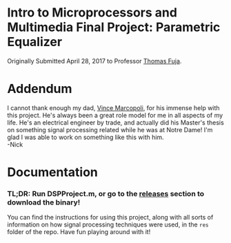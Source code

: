 # Intro to Microprocessors and Multimedia Final Project: Parametric Equalizer
Originally Submitted April 28, 2017 to Professor [Thomas Fuja](https://engineering.nd.edu/profiles/tfuja).

# Addendum
I cannot thank enough my dad, [Vince Marcopoli](http://vince.marcopo.li), for his immense help with this project. He's always been a great role model for me in all aspects of my life. He's an electrical engineer by trade, and actually did his Master's thesis on something signal processing related while he was at Notre Dame! I'm glad I was able to work on something like this with him.  
-Nick

# Documentation
### TL;DR: Run DSPProject.m, or go to the [releases](https://github.com/nmarcopo/parametricEQ/releases) section to download the binary!
You can find the instructions for using this project, along with all sorts of information on how signal processing techniques were used, in the `res` folder of the repo. Have fun playing around with it!
